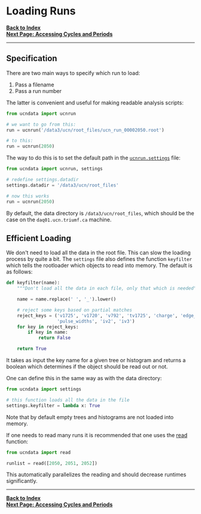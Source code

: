 # Loading Runs

[**Back to Index**](index.md)\
[**Next Page: Accessing Cycles and Periods**](cycandperiods.md)

---

## Specification

There are two main ways to specify which run to load:

1. Pass a filename
2. Pass a run number

The latter is convenient and useful for making readable analysis scripts:

```python
from ucndata import ucnrun

# we want to go from this:
run = ucnrun('/data3/ucn/root_files/ucn_run_00002050.root')

# to this:
run = ucnrun(2050)
```

The way to do this is to set the default path in the [`ucnrun.settings`](../settings.py) file:

```python
from ucndata import ucnrun, settings

# redefine settings.datadir
settings.datadir = '/data3/ucn/root_files'

# now this works
run = ucnrun(2050)
```

By default, the data directory is `/data3/ucn/root_files`, which should be the case on the `daq01.ucn.triumf.ca` machine.

## Efficient Loading

We don't need to load all the data in the root file. This can slow the loading process by quite a bit. The `settings` file also defines the function `keyfilter` which tells the rootloader which objects to read into memory. The default is as follows:

```python
def keyfilter(name):
    """Don't load all the data in each file, only that which is needed"""

    name = name.replace(' ', '_').lower()

    # reject some keys based on partial matches
    reject_keys = ('v1725', 'v1720', 'v792', 'tv1725', 'charge', 'edge_diff',
                   'pulse_widths', 'iv2', 'iv3')
    for key in reject_keys:
        if key in name:
            return False

    return True
```

It takes as input the key name for a given tree or histogram and returns a boolean which determines if the object should be read out or not.

One can define this in the same way as with the data directory:

```python
from ucndata import settings

# this function loads all the data in the file
settings.keyfilter = lambda x: True
```

Note that by default empty trees and histograms are not loaded into memory.

If one needs to read many runs it is recommended that one uses the [read] function:

```python
from ucndata import read

runlist = read([2050, 2051, 2052])
```

This automatically parallelizes the reading and should decrease runtimes significantly.

---

[**Back to Index**](index.md)\
[**Next Page: Accessing Cycles and Periods**](cycandperiods.md)

[tfile]: #tfile
[DataFrame]: https://pandas.pydata.org/pandas-docs/stable/reference/api/pandas.DataFrame.html
[ttree]:https://github.com/ucn-triumf/rootloader/blob/main/docs/rootloader/ttree.md
[attrdict]:https://github.com/ucn-triumf/rootloader/blob/main/docs/rootloader/attrdict.md
[rootloader]: https://github.com/ucn-triumf/rootloader
[ucnrun]: ../docs/ucnrun.md
[ucncycle]: ../docs/ucncycle.md
[ucnperiod]: ../docs/ucnperiod.md
[applylist]: ../docs/applylist.md
[read]: ../docs/read.md
[merge]: ../docs/merge.md
